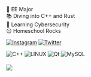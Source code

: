🔋 EE Major<br>:books: Diving into C++ and Rust<br>💬 Learning Cybersecurity<br>:relieved: Homeschool Rocks


[![Instagram](https://img.shields.io/badge/Instagram-%23E4405F.svg?logo=Instagram&logoColor=white)](https://instagram.com/energy_hz_vibrations) [![Twitter](https://img.shields.io/badge/Twitter-%231DA1F2.svg?logo=Twitter&logoColor=white)](https://twitter.com/theintjengineer)  

![C++](https://img.shields.io/badge/C%2B%2B-20%7C23-blue) ![LINUX](https://img.shields.io/badge/Linux-FCC624?style=plastic&logo=linux&logoColor=black) ![Qt](https://img.shields.io/badge/Qt-%23217346.svg?style=plastic&logo=Qt&logoColor=white) ![MySQL](https://img.shields.io/badge/mysql-%2300f.svg?style=plastic&logo=mysql&logoColor=white)  


#### [![](https://visitcount.itsvg.in/api?id=kelarov&icon=5&color=9)](https://visitcount.itsvg.in)

<!-- Proudly created with GPRM ( https://gprm.itsvg.in ) -->
